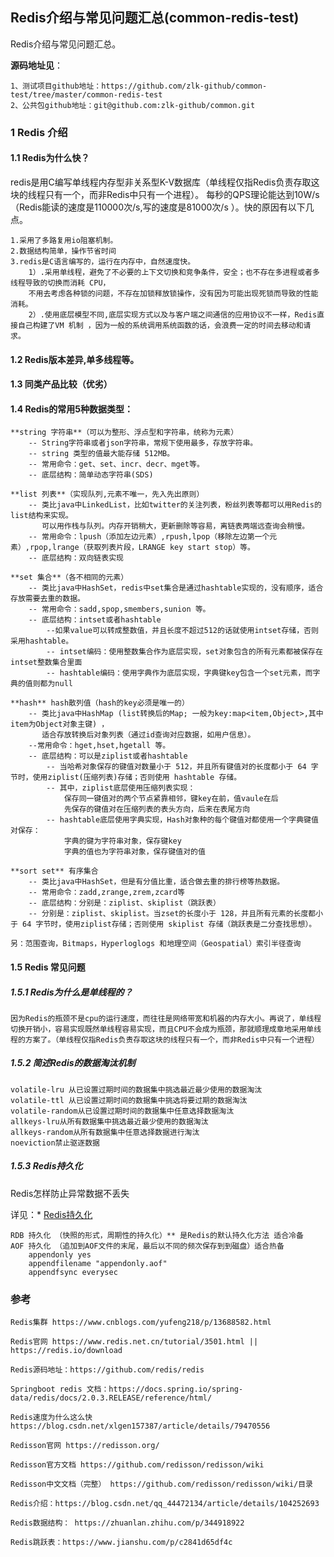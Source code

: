 ##  Redis介绍与常见问题汇总(common-redis-test)

Redis介绍与常见问题汇总。

**源码地址见**：

    1、测试项目github地址：https://github.com/zlk-github/common-test/tree/master/common-redis-test
    2、公共包github地址：git@github.com:zlk-github/common.git

### 1 Redis 介绍

#### 1.1 Redis为什么快？

redis是用C编写单线程内存型非关系型K-V数据库（单线程仅指Redis负责存取这块的线程只有一个，而非Redis中只有一个进程）。
每秒的QPS理论能达到10W/s（Redis能读的速度是110000次/s,写的速度是81000次/s ）。快的原因有以下几点。

    1.采用了多路复用io阻塞机制。
    2.数据结构简单，操作节省时间
    3.redis是C语言编写的，运行在内存中，自然速度快。
        1）.采用单线程，避免了不必要的上下文切换和竞争条件，安全；也不存在多进程或者多线程导致的切换而消耗 CPU，
        不用去考虑各种锁的问题，不存在加锁释放锁操作，没有因为可能出现死锁而导致的性能消耗。
        2）.使用底层模型不同,底层实现方式以及与客户端之间通信的应用协议不一样，Redis直接自己构建了VM 机制 ，因为一般的系统调用系统函数的话，会浪费一定的时间去移动和请求。


#### 1.2 Redis版本差异,单多线程等。

#### 1.3 同类产品比较（优劣）

#### 1.4 Redis的常用5种数据类型：

    **string 字符串**（可以为整形、浮点型和字符串，统称为元素）
        -- String字符串或者json字符串，常规下使用最多，存放字符串。
        -- string 类型的值最大能存储 512MB。
        -- 常用命令：get、set、incr、decr、mget等。
        -- 底层结构：简单动态字符串(SDS)
    
    **list 列表**（实现队列,元素不唯一，先入先出原则）  
        -- 类比java中LinkedList，比如twitter的关注列表，粉丝列表等都可以用Redis的list结构来实现。
           可以用作栈与队列。内存开销稍大，更新删除等容易，离链表两端远查询会稍慢。
        -- 常用命令：lpush（添加左边元素）,rpush,lpop（移除左边第一个元素）,rpop,lrange（获取列表片段，LRANGE key start stop）等。
        -- 底层结构：双向链表实现

    **set 集合**（各不相同的元素） 
        -- 类比java中HashSet，redis中set集合是通过hashtable实现的，没有顺序，适合存放需要去重的数据。
        -- 常用命令：sadd,spop,smembers,sunion 等。
        -- 底层结构：intset或者hashtable
            --如果value可以转成整数值，并且长度不超过512的话就使用intset存储，否则采用hashtable。
            -- intset编码：使用整数集合作为底层实现，set对象包含的所有元素都被保存在intset整数集合里面
            -- hashtable编码：使用字典作为底层实现，字典键key包含一个set元素，而字典的值则都为null

    **hash** hash散列值（hash的key必须是唯一的） 
        -- 类比java中HashMap (list转换后的Map; 一般为key:map<item,Object>,其中item为Object对象主键) ，
           适合存放转换后对象列表（通过id查询对应数据，如用户信息）。
        --常用命令：hget,hset,hgetall 等。
        -- 底层结构：可以是ziplist或者hashtable
            -- 当哈希对象保存的键值对数量小于 512，并且所有键值对的长度都小于 64 字节时，使用ziplist(压缩列表)存储；否则使用 hashtable 存储。
            -- 其中，ziplist底层使用压缩列表实现：
                保存同一键值对的两个节点紧靠相邻，键key在前，值vaule在后
                先保存的键值对在压缩列表的表头方向，后来在表尾方向
            -- hashtable底层使用字典实现，Hash对象种的每个键值对都使用一个字典键值对保存：
                字典的键为字符串对象，保存键key
                字典的值也为字符串对象，保存键值对的值

    **sort set** 有序集合  
        -- 类比java中HashSet，但是有分值比重，适合做去重的排行榜等热数据。
        -- 常用命令：zadd,zrange,zrem,zcard等
        -- 底层结构：分别是：ziplist、skiplist（跳跃表）
        -- 分别是：ziplist、skiplist。当zset的长度小于 128，并且所有元素的长度都小于 64 字节时，使用ziplist存储；否则使用 skiplist 存储（跳跃表是二分查找思想）。

    另：范围查询，Bitmaps，Hyperloglogs 和地理空间（Geospatial）索引半径查询

#### 1.5 Redis 常见问题

##### 1.5.1 Redis为什么是单线程的？

    因为Redis的瓶颈不是cpu的运行速度，而往往是网络带宽和机器的内存大小。再说了，单线程切换开销小，容易实现既然单线程容易实现，而且CPU不会成为瓶颈，那就顺理成章地采用单线程的方案了。（单线程仅指Redis负责存取这块的线程只有一个，而非Redis中只有一个进程）

##### 1.5.2 简述Redis的数据淘汰机制

    volatile-lru 从已设置过期时间的数据集中挑选最近最少使用的数据淘汰
    volatile-ttl 从已设置过期时间的数据集中挑选将要过期的数据淘汰
    volatile-random从已设置过期时间的数据集中任意选择数据淘汰
    allkeys-lru从所有数据集中挑选最近最少使用的数据淘汰
    allkeys-random从所有数据集中任意选择数据进行淘汰
    noeviction禁止驱逐数据

##### 1.5.3 Redis持久化

Redis怎样防止异常数据不丢失

详见：* [Redis持久化](https://github.com/zlk-github/common-test/blob/master/common-redis-test/README-PERSISTENCE.md#Redis持久化)

    RDB 持久化 （快照的形式，周期性的持久化）** 是Redis的默认持久化方法 适合冷备
    AOF 持久化 （追加到AOF文件的末尾，最后以不同的频次保存到到磁盘）适合热备
        appendonly yes
        appendfilename "appendonly.aof"
        appendfsync everysec

### 参考

    Redis集群 https://www.cnblogs.com/yufeng218/p/13688582.html

    Redis官网 https://www.redis.net.cn/tutorial/3501.html || https://redis.io/download
    
    Redis源码地址：https://github.com/redis/redis
    
    Springboot redis 文档：https://docs.spring.io/spring-data/redis/docs/2.0.3.RELEASE/reference/html/

    Redis速度为什么这么快 https://blog.csdn.net/xlgen157387/article/details/79470556

    Redisson官网 https://redisson.org/

    Redisson官方文档 https://github.com/redisson/redisson/wiki

    Redisson中文文档（完整） https://github.com/redisson/redisson/wiki/目录

    Redis介绍：https://blog.csdn.net/qq_44472134/article/details/104252693

    Redis数据结构： https://zhuanlan.zhihu.com/p/344918922
    
    Redis跳跃表：https://www.jianshu.com/p/c2841d65df4c
